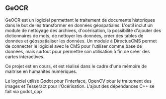 ## GeOCR
GeOCR est un logiciel permettant le traitement de documents historiques dans le but de les transformer en données géospatiales. L'outil inclut un module de nettoyage des archives, d'océrisation, la possibilité d'ajouter des dictionnaires de mots, de nettoyer les données, créer des tables de données et géospatialiser les données. Un module à DirectusCMS permet de connecter le logiciel avec le CMS pour l'utiliser comme base de données, mais surtout pour permettre son utilisation à fin de créer des cartes interactives. 

Ce projet est en cours, et est réalisé dans le cadre d'une mémoire de maitrise en humanités numériques. 

Le logiciel utilise Godot pour l'interface, OpenCV pour le traitement des images et Tesseract pour l'Océrisation. L'ajout des dépendances C++ se fait via godot_cpp